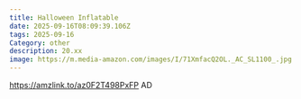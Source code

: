 ```yaml
---
title: Halloween Inflatable
date: 2025-09-16T08:09:39.106Z
tags: 2025-09-16
Category: other
description: 20.xx
image: https://m.media-amazon.com/images/I/71XmfacQ2OL._AC_SL1100_.jpg
---
```

https://amzlink.to/az0F2T498PxFP
AD